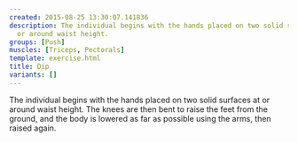 ```yaml
---
created: 2015-08-25 13:30:07.141836
description: The individual begins with the hands placed on two solid surfaces at
  or around waist height.
groups: [Push]
muscles: [Triceps, Pectorals]
template: exercise.html
title: Dip
variants: []
---
```

The individual begins with the hands placed on two solid surfaces at or around waist height. The knees are then bent to raise the feet from the ground, and the body is lowered as far as possible using the arms, then raised again.